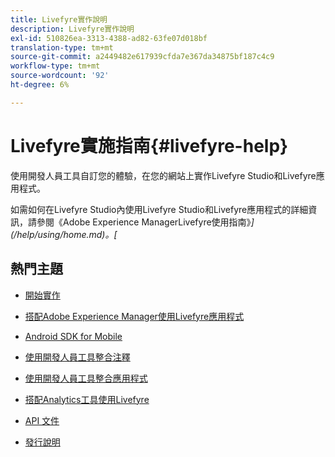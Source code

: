 ```yaml
---
title: Livefyre實作說明
description: Livefyre實作說明
exl-id: 510826ea-3313-4388-ad82-63fe07d018bf
translation-type: tm+mt
source-git-commit: a2449482e617939cfda7e367da34875bf187c4c9
workflow-type: tm+mt
source-wordcount: '92'
ht-degree: 6%

---
```


# Livefyre實施指南{#livefyre-help}

使用開發人員工具自訂您的體驗，在您的網站上實作Livefyre Studio和Livefyre應用程式。

如需如何在Livefyre Studio內使用Livefyre Studio和Livefyre應用程式的詳細資訊，請參閱《Adobe Experience ManagerLivefyre使用指南》*](/help/using/home.md)。[*

## 熱門主題

* [開始實作](c-getting-started/c-getting-started.md)

* [搭配Adobe Experience Manager使用Livefyre應用程式](https://helpx.adobe.com/experience-manager/6-4/sites/administering/using/livefyre.html)

* [Android SDK for Mobile](c-mobile-sdks/c-android-sdk.md)

* [使用開發人員工具整合注釋](/help/implementation/c-app-integrations/c-comments-integration/c-comments-integration.md)

* [使用開發人員工具整合應用程式](/help/implementation/c-getting-started/c-implementation-process/c-implementation-process.md)

* [搭配Analytics工具使用Livefyre](/help/implementation/livefyre-analytics/livefyre-analytics.md)

* [API 文件](https://api.livefyre.com)

* [發行說明](/help/using/c-rn/c-rn.md)

